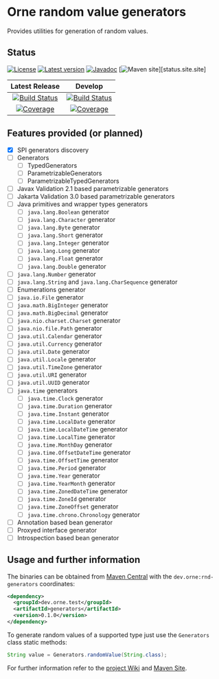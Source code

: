 # Orne random value generators

Provides utilities for generation of random values.

## Status

[![License][status.license.badge]][status.license]
[![Latest version][status.maven.badge]][status.maven]
[![Javadoc][status.javadoc.badge]][status.javadoc]
[![Maven site][status.site.badge]][status.site.site]

| Latest Release | Develop |
| :------------: | :-------------: |
| [![Build Status][status.latest.ci.badge]][status.latest.ci] | [![Build Status][status.dev.ci.badge]][status.dev.ci] |
| [![Coverage][status.latest.cov.badge]][status.latest.cov] | [![Coverage][status.dev.cov.badge]][status.dev.cov] |

## Features provided (or planned)

- [X] SPI generators discovery
- [ ] Generators
    - [ ] TypedGenerators
    - [ ] ParametrizableGenerators
    - [ ] ParametrizableTypedGenerators
- [ ] Javax Validation 2.1 based parametrizable generators
- [ ] Jakarta Validation 3.0 based parametrizable generators
- [ ] Java primitives and wrapper types generators
    - [ ] `java.lang.Boolean` generator
    - [ ] `java.lang.Character` generator
    - [ ] `java.lang.Byte` generator
    - [ ] `java.lang.Short` generator
    - [ ] `java.lang.Integer` generator
    - [ ] `java.lang.Long` generator
    - [ ] `java.lang.Float` generator
    - [ ] `java.lang.Double` generator
- [ ] `java.lang.Number` generator
- [ ] `java.lang.String` and `java.lang.CharSequence` generator
- [ ] Enumerations generator
- [ ] `java.io.File` generator
- [ ] `java.math.BigInteger` generator
- [ ] `java.math.BigDecimal` generator
- [ ] `java.nio.charset.Charset` generator
- [ ] `java.nio.file.Path` generator
- [ ] `java.util.Calendar` generator
- [ ] `java.util.Currency` generator
- [ ] `java.util.Date` generator
- [ ] `java.util.Locale` generator
- [ ] `java.util.TimeZone` generator
- [ ] `java.util.URI` generator
- [ ] `java.util.UUID` generator
- [ ] `java.time` generators
    - [ ] `java.time.Clock` generator
    - [ ] `java.time.Duration` generator
    - [ ] `java.time.Instant` generator
    - [ ] `java.time.LocalDate` generator
    - [ ] `java.time.LocalDateTime` generator
    - [ ] `java.time.LocalTime` generator
    - [ ] `java.time.MonthDay` generator
    - [ ] `java.time.OffsetDateTime` generator
    - [ ] `java.time.OffsetTime` generator
    - [ ] `java.time.Period` generator
    - [ ] `java.time.Year` generator
    - [ ] `java.time.YearMonth` generator
    - [ ] `java.time.ZonedDateTime` generator
    - [ ] `java.time.ZoneId` generator
    - [ ] `java.time.ZoneOffset` generator
    - [ ] `java.time.chrono.Chronology` generator
- [ ] Annotation based bean generator
- [ ] Proxyed interface generator
- [ ] Introspection based bean generator

## Usage and further information

The binaries can be obtained from [Maven Central][status.maven] with the
`dev.orne:rnd-generators` coordinates:

```xml
<dependency>
  <groupId>dev.orne.test</groupId>
  <artifactId>generators</artifactId>
  <version>0.1.0</version>
</dependency>
```

To generate random values of a supported type just use the `Generators` class
static methods:

```java
String value = Generators.randomValue(String.class);
```

For further information refer to the [project Wiki][wiki]
and [Maven Site][site].

[site]: https://orne-dev.github.io/java-generators/
[wiki]: https://github.com/orne-dev/java-generators/wiki
[status.license]: http://www.gnu.org/licenses/gpl-3.0.txt
[status.license.badge]: https://img.shields.io/github/license/orne-dev/java-test-generators
[status.maven]: https://search.maven.org/artifact/dev.orne.test/generators
[status.maven.badge]: https://img.shields.io/maven-central/v/dev.orne.test/generators.svg?label=Maven%20Central
[status.javadoc]: https://javadoc.io/doc/dev.orne.test/generators
[status.javadoc.badge]: https://javadoc.io/badge2/dev.orne.test/generators/javadoc.svg
[status.site]: https://orne-dev.github.io/java-test-generators/
[status.site.badge]: https://img.shields.io/website?url=https%3A%2F%2Forne-dev.github.io%2Fjava-test-generators%2F
[status.latest.ci]: https://github.com/orne-dev/java-generators/actions/workflows/release.yml
[status.latest.ci.badge]: https://github.com/orne-dev/java-test-generators/actions/workflows/release.yml/badge.svg?branch=master
[status.latest.cov]: https://sonarcloud.io/dashboard?id=dev.orne.test%3Agenerators
[status.latest.cov.badge]: https://sonarcloud.io/api/project_badges/measure?project=dev.orne.test%3Agenerators&metric=coverage
[status.dev.ci]: https://github.com/orne-dev/java-test-generators/actions/workflows/build.yml
[status.dev.ci.badge]: https://github.com/orne-dev/java-test-generators/actions/workflows/build.yml/badge.svg?branch=develop
[status.dev.cov]: https://sonarcloud.io/dashboard?id=dev.orne.test%3Agenerators&branch=develop
[status.dev.cov.badge]: https://sonarcloud.io/api/project_badges/measure?project=dev.orne.test%3Agenerators&metric=coverage&branch=develop
